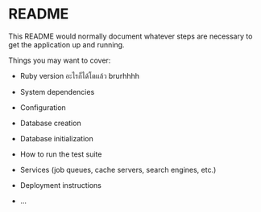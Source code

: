 # README

This README would normally document whatever steps are necessary to get the
application up and running.

Things you may want to cover:

* Ruby version อะไรก็ได้โตเเล้ว brurhhhh

* System dependencies

* Configuration

* Database creation

* Database initialization

* How to run the test suite

* Services (job queues, cache servers, search engines, etc.)

* Deployment instructions

* ...

